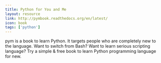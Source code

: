 ```yaml
---
title: Python for You and Me
layout: resource
link: http://pymbook.readthedocs.org/en/latest/
icon: book
tags: ['python']
---
```


pym is a book to learn Python. It targets people who are completely new to the language. Want to switch from Bash? Want to learn serious scripting language? Try a simple & free book to learn Python programming language for new.